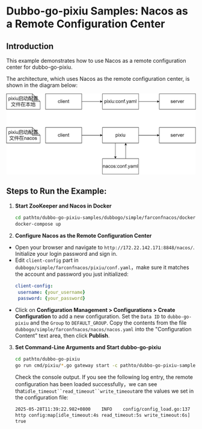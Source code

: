 # **Dubbo-go-pixiu Samples: Nacos as a Remote Configuration Center**

## Introduction

This example demonstrates how to use Nacos as a remote configuration center for dubbo-go-pixiu.

The architecture, which uses Nacos as the remote configuration center, is shown in the diagram below:

![farconfnacos.png](farconfnacos.png)


## Steps to Run the Example:

1.  **Start ZooKeeper and Nacos in Docker**

    ```bash
    cd pathto/dubbo-go-pixiu-samples/dubbogo/simple/farconfnacos/docker
    docker-compose up
    ```

2.  **Configure Nacos as the Remote Configuration Center**

   - Open your browser and navigate to `http://172.22.142.171:8848/nacos/`. Initialize your login password and sign in.
   - Edit `client-config` part in `dubbogo/simple/farconfnacos/pixiu/conf.yaml`，make sure it matches the account and password you just initialized:
      ```yaml
      client-config:
       username: {your_username}
       password: {your_password}
      ```
   - Click on **Configuration Management \> Configurations \> Create Configuration** to add a new configuration. Set the `Data ID` to `dubbo-go-pixiu` and the `Group` to `DEFAULT_GROUP`. Copy the contents from the file `dubbogo/simple/farconfnacos/nacos/nacos.yaml` into the "Configuration Content" text area, then click **Publish**.

3.  **Set Command-Line Arguments and Start dubbo-go-pixiu**

    ```bash
    cd pathto/dubbo-go-pixiu
    go run cmd/pixiu/*.go gateway start -c pathto/dubbo-go-pixiu-samples/dubbogo/simple/farconfnacos/pixiu/conf.yaml
    ```

    Check the console output. If you see the following log entry, the remote configuration has been loaded successfully，we can see that`idle_timeout``read_timeout``write_timeout`are the values we set in the configuration file:

    ```
    2025-05-28T11:39:22.982+0800	INFO	config/config_load.go:137	http config:map[idle_timeout:4s read_timeout:5s write_timeout:6s] true
    ```